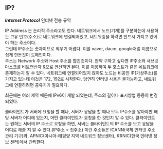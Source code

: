 ## IP?

***Internet Protocol*** 인터넷 전송 규약

IP Address 는 논리적 주소라고도 한다. 네트워크에서 노드(기계)를 구분하는데 사용하는 고유 번호(주소)로 네트워크에 연결되어있고, 네트워킹을 하려면 반드시 가지고 있어야 하는 주소이다.<br>
그런데 IP주소는 숫자이므로 외우기 어렵다. 이를 naver, daum, google처럼 이름으로 쉽게 만든것이 도메인이다.<br>
주소는 Network 주소와 Host 주소를 합친것이다. 만약 구하고 싶다면 IP주소와 서브넷 마스크를 비트연산자 &으로 연산하면 된다. 이를 이용하여 두 호스트가 같은 네트워크에 존재하는지 알 수 있다.
네트워크에 연결되어있지 않아도 노드는 비공인 IP(가상주소)를 가지고 있는데 이것은 172, 192로 시작한다. 당연히 인터넷 사용은 불가능하고, 네트워크에 연결하려면 공유기가 필요하다.

최근에는 여러 제약 때문에 IPv6이 개발 되었는데, 주소의 길이나 표시방법 등등이 변경되었다.

클라이언트가 서버에 요청을 할 때나, 서버가 응답을 할 때나 모두 IP주소를 알아야만 해당 서버가 어디에 있는지, 어떤 클라이언트가 요청을 한 것인지 알 수 있다. 클라이언트는 원하는 서버의 IP 주소로 요청을 하면, 서버는 클라이언트의 IP 주소를 보고 응답을 어디로 해줄 지 알 수 있다.(IP주소 = 집주소)
이런 주소들은 ICANN(국제 인터넷 주소 관리 기구)와, APNIC(아시아-태평양 지역 네트워크 정보센터), KRNIC(한국 인터넷 정보 센터)에서 관리한다.
